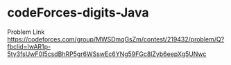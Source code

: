 # codeForces-digits-Java

Problem Link
https://codeforces.com/group/MWSDmqGsZm/contest/219432/problem/Q?fbclid=IwAR1p-5ty3fsUwF0I5csdBhRP5gr6WSswEc6YNg59FGc8lZyb6eepXg5UNwc
